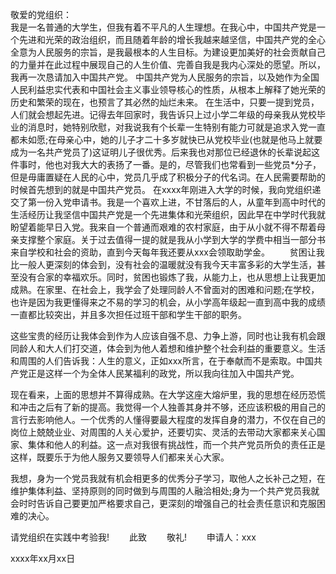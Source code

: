 敬爱的党组织： 　　       
我是一名普通的大学生，但我有着不平凡的人生理想。在我心中，中国共产党是一个先进和光荣的政治组织，而且随着年龄的增长我越来越坚信，中国共产党的全心全意为人民服务的宗旨，是我最根本的人生目标。为建设更加美好的社会贡献自己的力量并在此过程中展现自己的人生价值、完善自我是我内心深处的愿望。所以，我再一次恳请加入中国共产党。
中国共产党为人民服务的宗旨，以及她作为全国人民利益忠实代表和中国社会主义事业领导核心的性质，从根本上解释了她光荣的历史和繁荣的现在，也预言了其必然的灿烂未来。
在生活中，只要一提到党员，人们就会想起先进。记得去年回家时，我告诉只上过小学二年级的母亲我从党校毕业的消息时，她特别欣慰，对我说我有个长辈一生特别有能力可就是追求入党一直都未如愿;在母亲心中，她的儿子才二十多岁就快已从党校毕业(也就是他马上就要成为一名共产党员了)这证明儿子很优秀。后来我也对那位已经退休的长辈说起这件事时，他也对我大大的表扬了一番。是的，尽管我们也常看到一些党员*分子，但是毋庸置疑在人民的心中，党员几乎成了积极分子的代名词。在人民需要帮助的时候首先想到的就是中国共产党员。
在xxxx年刚进入大学的时候，我向党组织递交了第一份入党申请书。我是一个喜欢上进，不甘落后的人，从童年到高中时代的生活经历让我坚信中国共产党是一个先进集体和光荣组织，因此早在中学时代我就盼望着能早日入党。我来自一个普通而艰难的农村家庭，由于从小就不得不帮着母亲支撑整个家庭。关于过去值得一提的就是我从小学到大学的学费中相当一部分书来自学校和社会的资助，直到今天每年我还要从xxx会领取助学金。 　　贫困让我比一般人更深刻的体会到，没有社会的温暖就没有我今天丰富多彩的大学生活，甚至没有合家的幸福欢乐。同时，贫困也锻炼了我，从能力上，也从思想上让我更加成熟。在家里、在社会上，我学会了处理同龄人不曾面对的困难和问题;在学校，也许是因为我更懂得来之不易的学习的机会，从小学高年级起一直到高中我的成绩一直都比较突出，并且多次担任过班干部和学生干部的职务。

这些宝贵的经历让我体会到作为人应该自强不息、力争上游，同时也让我有机会跟同龄人和大人们打交道，体会到为他人着想和维护整个社会利益的重要意义。生活和周围的人们告诉我：人生的意义，正如xxx所言，在于奉献而不是索取。中国共产党正是这样一个为全体人民某福利的政党，所以我向往加入中国共产党。

现在看来，上面的思想并不算得成熟。在大学这座大熔炉里，我的思想在经历恐慌和冲击之后有了新的提高。我觉得一个人独善其身并不够，还应该积极的用自己的言行去影响他人。一个优秀的人懂得要最大程度的发挥自身的潜力，不仅在自己的岗位上兢兢业业、对周围的人关心爱护，还要切实、灵活的去带动大家都来关心国家、集体和他人的利益。这一点对我很有挑战性，而一个共产党员所负的责任正是这样，既要乐于为他人服务又要领导人们都来关心大家。

我想，身为一个党员我就有机会相更多的优秀分子学习，取他人之长补己之短，在维护集体利益、坚持原则的同时做到与周围的人融洽相处;身为一个共产党员我就会时时告诉自己要更加严格要求自己，更深刻的增强自己的社会责任意识和克服困难的决心。

请党组织在实践中考验我! 　　此致 　　敬礼! 　　申请人：xxx

xxxx年xx月xx日